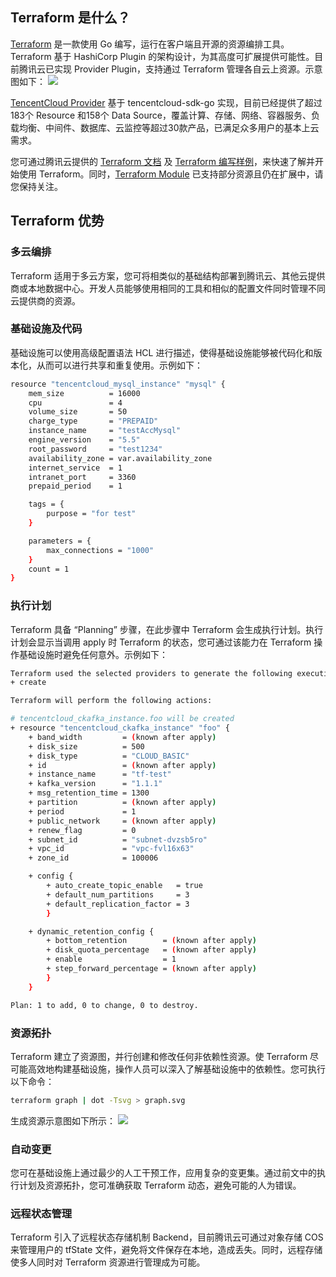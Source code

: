 
## Terraform 是什么？
[Terraform](https://www.terraform.io/) 是一款使用 Go 编写，运行在客户端且开源的资源编排工具。Terraform 基于 HashiCorp Plugin 的架构设计，为其高度可扩展提供可能性。目前腾讯云已实现 Provider Plugin，支持通过 Terraform 管理各自云上资源。示意图如下：
![](https://qcloudimg.tencent-cloud.cn/raw/d8c9eb0619e3bfab3f57dad1474a291c.png)

[TencentCloud Provider](https://github.com/tencentcloudstack/terraform-provider-tencentcloud) 基于 tencentcloud-sdk-go 实现，目前已经提供了超过183个 Resource 和158个 Data Source，覆盖计算、存储、网络、容器服务、负载均衡、中间件、数据库、云监控等超过30款产品，已满足众多用户的基本上云需求。

您可通过腾讯云提供的 [Terraform 文档](https://registry.terraform.io/providers/tencentcloudstack/tencentcloud/latest/docs) 及 [Terraform 编写样例](https://github.com/tencentcloudstack/terraform-provider-tencentcloud/tree/master/examples)，来快速了解并开始使用 Terraform。同时，[Terraform Module](https://registry.terraform.io/providers/tencentcloudstack/tencentcloud/latest) 已支持部分资源且仍在扩展中，请您保持关注。

## Terraform 优势

### 多云编排
Terraform 适用于多云方案，您可将相类似的基础结构部署到腾讯云、其他云提供商或本地数据中心。开发人员能够使用相同的工具和相似的配置文件同时管理不同云提供商的资源。


### 基础设施及代码
基础设施可以使用高级配置语法 HCL 进行描述，使得基础设施能够被代码化和版本化，从而可以进行共享和重复使用。示例如下：
```bash
resource "tencentcloud_mysql_instance" "mysql" {
    mem_size          = 16000
    cpu               = 4
    volume_size       = 50
    charge_type       = "PREPAID"
    instance_name     = "testAccMysql"
    engine_version    = "5.5"
    root_password     = "test1234"
    availability_zone = var.availability_zone
    internet_service  = 1
    intranet_port     = 3360
    prepaid_period    = 1

    tags = {
        purpose = "for test"
    }

    parameters = {
        max_connections = "1000"
    }
    count = 1
}
```

### 执行计划
Terraform 具备 “Planning” 步骤，在此步骤中 Terraform 会生成执行计划。执行计划会显示当调用 apply 时 Terraform 的状态，您可通过该能力在 Terraform 操作基础设施时避免任何意外。示例如下：
```bash
Terraform used the selected providers to generate the following execution plan. Resource actions are indicated with the following symbols:
+ create

Terraform will perform the following actions:

# tencentcloud_ckafka_instance.foo will be created
+ resource "tencentcloud_ckafka_instance" "foo" {
    + band_width         = (known after apply)
    + disk_size          = 500
    + disk_type          = "CLOUD_BASIC"
    + id                 = (known after apply)
    + instance_name      = "tf-test"
    + kafka_version      = "1.1.1"
    + msg_retention_time = 1300
    + partition          = (known after apply)
    + period             = 1
    + public_network     = (known after apply)
    + renew_flag         = 0
    + subnet_id          = "subnet-dvzsb5ro"
    + vpc_id             = "vpc-fvl16x63"
    + zone_id            = 100006

    + config {
        + auto_create_topic_enable   = true
        + default_num_partitions     = 3
        + default_replication_factor = 3
        }

    + dynamic_retention_config {
        + bottom_retention        = (known after apply)
        + disk_quota_percentage   = (known after apply)
        + enable                  = 1
        + step_forward_percentage = (known after apply)
        }
    }

Plan: 1 to add, 0 to change, 0 to destroy.
```


### 资源拓扑
Terraform 建立了资源图，并行创建和修改任何非依赖性资源。使 Terraform 尽可能高效地构建基础设施，操作人员可以深入了解基础设施中的依赖性。您可执行以下命令：
```bash
terraform graph | dot -Tsvg > graph.svg
```
生成资源示意图如下所示：
![](https://qcloudimg.tencent-cloud.cn/raw/dfa0f17c2481d3ac81b94433af3a64af.png)


### 自动变更
您可在基础设施上通过最少的人工干预工作，应用复杂的变更集。通过前文中的执行计划及资源拓扑，您可准确获取 Terraform 动态，避免可能的人为错误。

### 远程状态管理
Terraform 引入了远程状态存储机制 Backend，目前腾讯云可通过对象存储 COS 来管理用户的 tfState 文件，避免将文件保存在本地，造成丢失。同时，远程存储使多人同时对 Terraform 资源进行管理成为可能。
